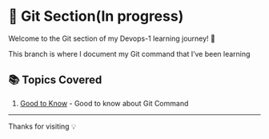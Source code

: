 # 📝 Git Section(In progress)

Welcome to the Git section of my Devops-1 learning journey! 🚀

This branch is where I document my Git command that I’ve been learning

## 📚 Topics Covered
1. [Good to Know](./Good_to_Know.md) - Good to know about Git Command

---
Thanks for visiting 💡
